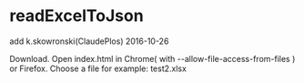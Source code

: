 # readExcelToJson 
add k.skowronski(ClaudePlos) 2016-10-26

Download. Open index.html in Chrome( with --allow-file-access-from-files ) or Firefox.
Choose a file for example: test2.xlsx
